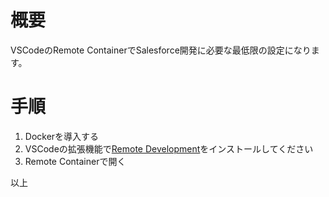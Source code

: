 # 概要

VSCodeのRemote ContainerでSalesforce開発に必要な最低限の設定になります。

# 手順

1. Dockerを導入する
1. VSCodeの拡張機能で[Remote Development](https://marketplace.visualstudio.com/items?itemName=ms-vscode-remote.vscode-remote-extensionpack)をインストールしてください
1. Remote Containerで開く

以上